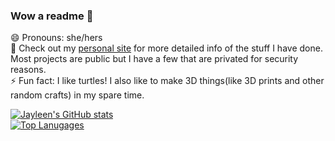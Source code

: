 ### Wow a readme 👋
😄 Pronouns: she/hers  
🧙 Check out my [personal site](https://jayleenli.github.io/) for more detailed info of the stuff I have done. Most projects are public but I have a few that are privated for security reasons.  
⚡ Fun fact: I like turtles! I also like to make 3D things(like 3D prints and other random crafts) in my spare time.   

[![Jayleen's GitHub stats](https://github-readme-stats.vercel.app/api?username=jayleenli&theme=tokyonight)](https://github.com/anuraghazra/github-readme-stats)  
[![Top Lanugages](https://github-readme-stats.vercel.app/api/top-langs/?username=jayleenli&theme=tokyonight&layout=compact)](https://github.com/anuraghazra/github-readme-stats)
